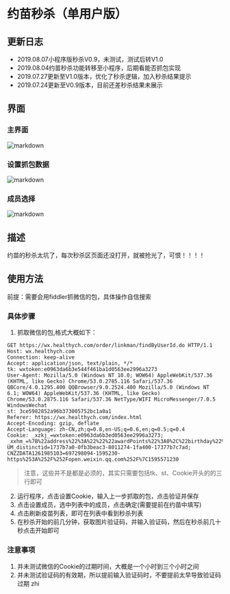 # 约苗秒杀（单用户版）

## 更新日志
- 2019.08.07小程序版秒杀V0.9，未测试，测试后转V1.0
- 2019.08.04约苗秒杀功能转移至小程序，后期看能否抓包实现
- 2019.07.27更新至V1.0版本，优化了秒杀逻辑，加入秒杀结果提示
- 2019.07.24更新至V0.9版本，目前还差秒杀结果未展示
## 界面
### 主界面
![markdown](https://raw.githubusercontent.com/lyrric/seckill/master/images/main.jpg "主界面图")
### 设置抓包数据
![markdown](https://raw.githubusercontent.com/lyrric/seckill/master/images/header.jpg "设置抓包数据")
### 成员选择
![markdown](https://raw.githubusercontent.com/lyrric/seckill/master/images/mamber.jpg "成员选择")

## 描述

约苗的秒杀太坑了，每次秒杀区页面还没打开，就被抢光了，可恨！！！！

## 使用方法

前提：需要会用fiddler抓微信的包，具体操作自信搜索

### 具体步骤
1. 抓取微信的包,格式大概如下：
```
GET https://wx.healthych.com/order/linkman/findByUserId.do HTTP/1.1
Host: wx.healthych.com
Connection: keep-alive
Accept: application/json, text/plain, */*
tk: wxtoken:e0963da6b3e544f461ba1d0563ee2996a3273
User-Agent: Mozilla/5.0 (Windows NT 10.0; WOW64) AppleWebKit/537.36 (KHTML, like Gecko) Chrome/53.0.2785.116 Safari/537.36 QBCore/4.0.1295.400 QQBrowser/9.0.2524.400 Mozilla/5.0 (Windows NT 6.1; WOW64) AppleWebKit/537.36 (KHTML, like Gecko) Chrome/53.0.2875.116 Safari/537.36 NetType/WIFI MicroMessenger/7.0.5 WindowsWechat
st: 3ce5982852a96b373005752bc1a0a1
Referer: https://wx.healthych.com/index.html
Accept-Encoding: gzip, deflate
Accept-Language: zh-CN,zh;q=0.8,en-US;q=0.6,en;q=0.5;q=0.4
Cookie: _xzkj_=wxtoken:e0963da6b3ed0563ee2996a3273; _xxhm_=%7B%22address%22%3A%22%22%22awardPoints%22%3A0%2C%22birthday%22%3A835545600000%2C%22createTime%22%3A1574304016000%2C%2eaderImg%22%3A%22http%3A%2F%2Fthirdwx.qlogo.cn%2Fmmopen%2FdH8QVxmk2IXORh7FiapbUSZd3qotRsSW3ibtrP1u6Zf3PQqc84b8PGcHibW76M6zLmnoeYzvSrCliaKAXEXcq%2F132%22%2C%22id%22%3A3922%2C%22idCardNo%22%3A2510727199606244528%22%2C%22isRegisterHistory%22%3A0%2C%2latitude%22%3A30.58738%2C%22longitude%22%3A104.06224%2C%22mobile%22%3odifyTime%22%3A1593757208000%2C%22name%22%3A%22%E9%99%88%E6%9F%B3%E9%9D%92%22%2C%22nickName%22%3A22lyic%22%2C%22openId%22%3A%22oWzsq52mreJ9_E_f2R0QSvwlQl8M2%2C%22rnCod22%3A%22510107%22%%22registerTime%22%3A1593757208000%2C%22sex%22%3A2%2C%22source%22%3A1%2C%22uFrom%22%3A%22cdbdbsy%22%2C%%22%3A%22oiGJMFEuP1AJ1jm1bbcjBzmY%22%2C%22wxSubscribed%22%3A1%2C%22yn%22%3A1%7D; UM_distinctid=1737b7a0-0fb3beac3-8011274-1fa400-17377b7c7ad; CNZZDATA1261985103=697298094-1595230-https%253A%252F%252Fopen.weixin.qq.com%252F%7C1595571230
```
> 注意，这些并不是都是必须的，其实只需要包括tk、st、Cookie开头的的三行即可

2. 运行程序，点击设置Cookie，输入上一步抓取的包，点击验证并保存
3. 点击设置成员，选中列表中的成员，点击确定(需要提前在约苗中填写)
4. 点击刷新疫苗列表，即可在列表中看到秒杀列表
5. 在秒杀开始的前几分钟，获取图片验证码，并输入验证码，然后在秒杀前几十秒点击开始即可

### 注意事项

1. 并未测试微信的Cookie的过期时间，大概是一个小时到三个小时之间
2. 并未测试验证码的有效期，所以提前输入验证码时，不要提前太早导致验证码过期
zhi
